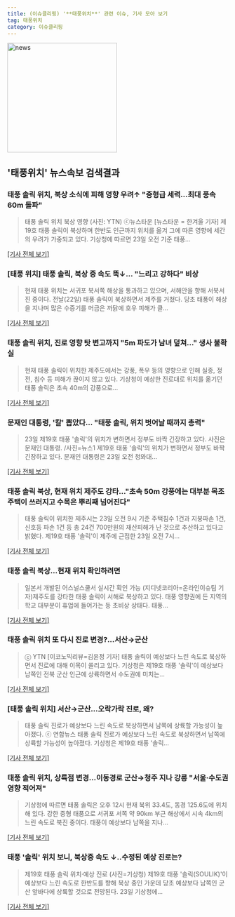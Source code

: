 ```yaml
---
title: (이슈클리핑) '**태풍위치**' 관련 이슈, 기사 모아 보기
tag: 태풍위치
category: 이슈클리핑
---
```

<img width="250" alt="news" src="https://user-images.githubusercontent.com/42597476/44503468-74a2c480-a6d1-11e8-96ce-d3a2ce3119a1.png">

## **'**태풍위치**'** 뉴스속보 검색결과
### 태풍 솔릭 위치, 북상 소식에 피해 영향 우려↑ "중형급 세력…최대 풍속 60m 돌파"

>태풍 솔릭 위치 북상 영향 (사진: YTN) ⓒ뉴스타운 [뉴스타운 = 한겨울 기자] 제19호 태풍 솔릭이 북상하며 한반도 인근까지 위치를 옮겨 그에 따른 영향에 세간의 우려가 가중되고 있다. 기상청에 따르면 23일 오전 기준 태풍...

[[기사 전체 보기]](http://www.newstown.co.kr/news/articleView.html?idxno=337643)

### [태풍 위치] 태풍 솔릭, 북상 중 속도 뚝↓… "느리고 강하다" 비상

>현재 태풍 위치는 서귀포 북서쪽 해상을 통과하고 있으며, 서해안을 향해 서북서진 중이다. 전날(22일) 태풍 솔릭이 북상하면서 제주를 거쳤다. 당초 태풍이 해상을 지나며 많은 수증기를 머금은 까닭에 호우 피해가 클...

[[기사 전체 보기]](http://www.nbnnews.co.kr/news/articleView.html?idxno=169224)

### 태풍 솔릭 위치, 진로 영향 탓 변고까지 "5m 파도가 남녀 덮쳐…" 생사 불확실

>현재 태풍 솔릭이 위치한 제주도에서는 강풍, 폭우 등의 영향으로 인해 실종, 정전, 침수 등 피해가 끊이지 않고 있다. 기상청이 예상한 진로대로 위치를 옮기던 태풍 솔릭은 초속 40m의 강풍으로...

[[기사 전체 보기]](http://www.ilyosisa.co.kr/news/articleView.html?idxno=150913)

### 문재인 대통령, '칼' 뽑았다… "태풍 솔릭, 위치 벗어날 때까지 총력"

>23일 제19호 태풍 '솔릭'의 위치가 변하면서 정부도 바짝 긴장하고 있다. 사진은 문재인 대통령. /사진=뉴스1 제19호 태풍 '솔릭'의 위치가 변하면서 정부도 바짝 긴장하고 있다. 문재인 대통령은 23일 오전 청와대...

[[기사 전체 보기]](http://moneys.mt.co.kr/news/mwView.php?no=2018082314038084921)

### 태풍 솔릭 북상, 현재 위치 제주도 강타…"초속 50m 강풍에는 대부분 목조주택이 쓰러지고 수목은 뿌리째 넘어진다"

>태풍 솔릭이 위치한 제주시는 23일 오전 9시 기준 주택침수 1건과 지붕파손 1건, 신호등 파손 1건 등 총 24건 700만원의 재산피해가 난 것으로 추산하고 있다고 밝혔다. 제19호 태풍 '솔릭'이 제주에 근접한 23일 오전 7시...

[[기사 전체 보기]](http://www.econonews.co.kr/news/articleView.html?idxno=33582)

### 태풍 솔릭 북상…현재 위치 확인하려면

>일본서 개발된 어스널스쿨서 실시간 확인 가능 (지디넷코리아=온라인이슈팀 기자)제주도를 강타한 태풍 솔릭이 서해로 북상하고 있다. 태풍 영향권에 든 지역의 학교 대부분이 휴업에 들어가는 등 초비상 상태다. 태풍...

[[기사 전체 보기]](http://www.zdnet.co.kr/ArticleView.asp?artice_id=20180823141026)

### 태풍 솔릭 위치 또 다시 진로 변경?…서산→군산

>ⓒ YTN [이코노믹리뷰=김윤정 기자] 태풍 솔릭이 예상보다 느린 속도로 북상하면서 진로에 대해 이목이 쏠리고 있다. 기상청은 제19호 태풍 '솔릭'이 예상보다 남쪽인 전북 군산 인근에 상륙하면서 수도권에 미치는...

[[기사 전체 보기]](http://www.econovill.com/news/articleView.html?idxno=344477)

### [태풍 솔릭 위치] 서산→군산…오락가락 진로, 왜?

>태풍 솔릭 진로가 예상보다 느린 속도로 북상하면서 남쪽에 상륙할 가능성이 높아졌다. ⓒ 연합뉴스 태풍 솔릭 진로가 예상보다 느린 속도로 북상하면서 남쪽에 상륙할 가능성이 높아졌다. 기상청은 제19호 태풍 '솔릭...

[[기사 전체 보기]](http://www.dailian.co.kr/news/view/734474/?sc=naver)

### 태풍 솔릭 위치, 상륙점 변경…이동경로 군산→청주 지나 강릉 "서울·수도권 영향 적어져"

>기상청에 따르면 태풍 솔릭은 오후 12시 현재 북위 33.4도, 동경 125.6도에 위치해 있다. 강한 중형 태풍으로 서귀포 서쪽 약 90km 부근 해상에서 시속 4km의 느린 속도로 북진 중이다. 태풍이 예상보다 남쪽을 지나...

[[기사 전체 보기]](http://www.g-enews.com/ko-kr/news/article/news_all/201808231347183571581e9b5a60_1/article.html)

### 태풍 '솔릭' 위치 보니, 북상중 속도 ↓..수정된 예상 진로는?

>제19호 태풍 솔릭 위치·예상 진로 (사진=기상청) 제19호 태풍 '솔릭(SOULIK)'이 예상보다 느린 속도로 한반도를 향해 북상 중인 가운데 당초 예상보다 남쪽인 군산 앞바다에 상륙할 것으로 전망된다. 23일 기상청에...

[[기사 전체 보기]](http://news.hankyung.com/article/201808230069I)


